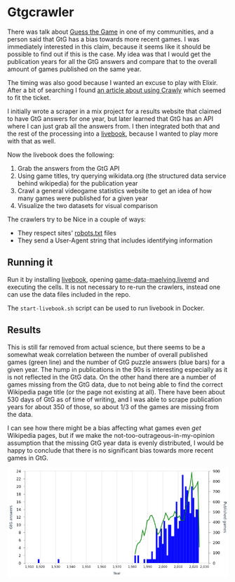 # Gtgcrawler

There was talk about [Guess the Game](https://guessthe.game) in one of my
communities, and a person said that GtG has a bias towards more recent games.
I was immediately interested in this claim, because it seems like it should be
possible to find out if this is the case. My idea was that I would get the
publication years for all the GtG answers and compare that to the overall
amount of games published on the same year.

The timing was also good because I wanted an excuse to play with Elixir. After
a bit of searching I found [an article about using Crawly](https://www.scrapingbee.com/blog/web-scraping-elixir/)
which seemed to fit the ticket.

I initially wrote a scraper in a mix project for a results website that claimed
to have GtG answers for one year, but later learned that GtG has an API where
I can just grab all the answers from. I then integrated both that and the rest
of the processing into a [livebook](https://livebook.dev), because I wanted
to play more with that as well.

Now the livebook does the following:

1. Grab the answers from the GtG API
2. Using game titles, try querying wikidata.org (the structured data service
   behind wikipedia) for the publication year
3. Crawl a general videogame statistics website to get an idea of how many
   games were published for a given year
4. Visualize the two datasets for visual comparison

The crawlers try to be Nice in a couple of ways:

- They respect sites' [robots.txt](https://en.wikipedia.org/wiki/Robots.txt) files
- They send a User-Agent string that includes identifying information

## Running it

Run it by installing [livebook](https://livebook.dev), opening [game-data-maelving.livemd](game-data-maelving.livemd) and executing the cells. It is not necessary to re-run the crawlers,
instead one can use the data files included in the repo.

The `start-livebook.sh` script can be used to run livebook in Docker.

## Results

This is still far removed from actual science, but there seems to be a
somewhat weak correlation between the number of overall published games (green line)
and the number of GtG puzzle answers (blue bars) for a given year. The hump in publications in the 90s
is interesting especially as it is not reflected in the GtG data. On the other hand there are
a number of games missing from the GtG data, due to not being able to find the correct Wikipedia
page title (or the page not existing at all). There have been about 530 days of GtG as of time of
writing, and I was able to scrape publication years for about 350 of those, so about 1/3 of the
games are missing from the data.

I can see how there might be a bias affecting what games even _get_ Wikipedia pages, but if we make
the not-too-outrageous-in-my-opinion assumption that the missing GtG year data is evenly distributed,
I would be happy to conclude that there is no significant bias towards more recent games in GtG.

![graph showing the distribution of GtG answers vs published games per year](docs/files/visualization.png)
